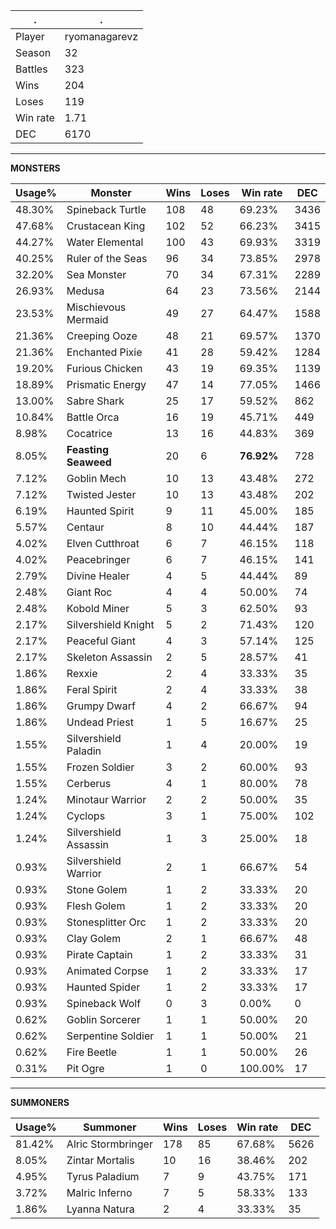 .|.
|-|-
Player|ryomanagarevz
Season|32
Battles|323
Wins|204
Loses|119
Win rate|1.71
DEC|6170

---
**MONSTERS**

Usage%|Monster|Wins|Loses|Win rate|DEC|
-|-|-|-|-|-|
48.30%|Spineback Turtle|108|48|69.23%|3436|
47.68%|Crustacean King|102|52|66.23%|3415|
44.27%|Water Elemental|100|43|69.93%|3319|
40.25%|Ruler of the Seas|96|34|73.85%|2978|
32.20%|Sea Monster|70|34|67.31%|2289|
26.93%|Medusa|64|23|73.56%|2144|
23.53%|Mischievous Mermaid|49|27|64.47%|1588|
21.36%|Creeping Ooze|48|21|69.57%|1370|
21.36%|Enchanted Pixie|41|28|59.42%|1284|
19.20%|Furious Chicken|43|19|69.35%|1139|
18.89%|Prismatic Energy|47|14|77.05%|1466|
13.00%|Sabre Shark|25|17|59.52%|862|
10.84%|Battle Orca|16|19|45.71%|449|
8.98%|Cocatrice|13|16|44.83%|369|
8.05%|**Feasting Seaweed**|20|6|**76.92%**|728|
7.12%|Goblin Mech|10|13|43.48%|272|
7.12%|Twisted Jester|10|13|43.48%|202|
6.19%|Haunted Spirit|9|11|45.00%|185|
5.57%|Centaur|8|10|44.44%|187|
4.02%|Elven Cutthroat|6|7|46.15%|118|
4.02%|Peacebringer|6|7|46.15%|141|
2.79%|Divine Healer|4|5|44.44%|89|
2.48%|Giant Roc|4|4|50.00%|74|
2.48%|Kobold Miner|5|3|62.50%|93|
2.17%|Silvershield Knight|5|2|71.43%|120|
2.17%|Peaceful Giant|4|3|57.14%|125|
2.17%|Skeleton Assassin|2|5|28.57%|41|
1.86%|Rexxie|2|4|33.33%|35|
1.86%|Feral Spirit|2|4|33.33%|38|
1.86%|Grumpy Dwarf|4|2|66.67%|94|
1.86%|Undead Priest|1|5|16.67%|25|
1.55%|Silvershield Paladin|1|4|20.00%|19|
1.55%|Frozen Soldier|3|2|60.00%|93|
1.55%|Cerberus|4|1|80.00%|78|
1.24%|Minotaur Warrior|2|2|50.00%|35|
1.24%|Cyclops|3|1|75.00%|102|
1.24%|Silvershield Assassin|1|3|25.00%|18|
0.93%|Silvershield Warrior|2|1|66.67%|54|
0.93%|Stone Golem|1|2|33.33%|20|
0.93%|Flesh Golem|1|2|33.33%|20|
0.93%|Stonesplitter Orc|1|2|33.33%|20|
0.93%|Clay Golem|2|1|66.67%|48|
0.93%|Pirate Captain|1|2|33.33%|31|
0.93%|Animated Corpse|1|2|33.33%|17|
0.93%|Haunted Spider|1|2|33.33%|17|
0.93%|Spineback Wolf|0|3|0.00%|0|
0.62%|Goblin Sorcerer|1|1|50.00%|20|
0.62%|Serpentine Soldier|1|1|50.00%|21|
0.62%|Fire Beetle|1|1|50.00%|26|
0.31%|Pit Ogre|1|0|100.00%|17|

---
**SUMMONERS**

Usage%|Summoner|Wins|Loses|Win rate|DEC|
-|-|-|-|-|-|
81.42%|Alric Stormbringer|178|85|67.68%|5626|
8.05%|Zintar Mortalis|10|16|38.46%|202|
4.95%|Tyrus Paladium|7|9|43.75%|171|
3.72%|Malric Inferno|7|5|58.33%|133|
1.86%|Lyanna Natura|2|4|33.33%|35|
